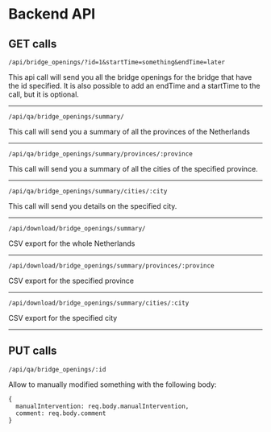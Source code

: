 # Backend API

## GET calls

```
/api/bridge_openings/?id=1&startTime=something&endTime=later
```
This api call will send you all the bridge openings for the bridge that have the id specified. It is also possible to add an endTime and a startTime to the call, but it is optional.
___

```
/api/qa/bridge_openings/summary/
```
This call will send you a summary of all the provinces of the Netherlands
___
```
/api/qa/bridge_openings/summary/provinces/:province
```
This call will send you a summary of all the cities of the specified province.
___
```
/api/qa/bridge_openings/summary/cities/:city
```
This call will send you details on the specified city.
___
```
/api/download/bridge_openings/summary/
```
CSV export for the whole Netherlands
___
```
/api/download/bridge_openings/summary/provinces/:province
```
CSV export for the specified province
___
```
/api/download/bridge_openings/summary/cities/:city
```
CSV export for the specified city
___
## PUT calls

```
/api/qa/bridge_openings/:id
```
Allow to manually modified something with the following body:
```
{
  manualIntervention: req.body.manualIntervention,
  comment: req.body.comment
}
```